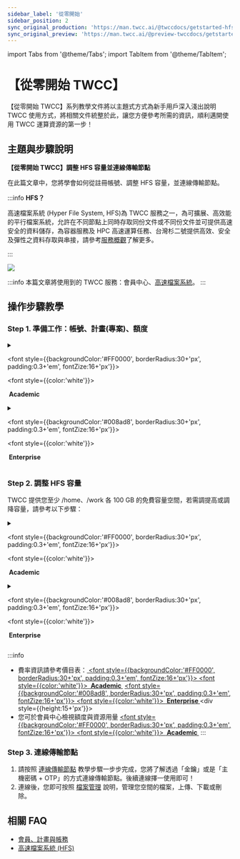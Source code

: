 ```yaml
---
sidebar_label: '從零開始'
sidebar_position: 2
sync_original_production: 'https://man.twcc.ai/@twccdocs/getstarted-hfs-adjust-connec-zh' 
sync_original_preview: 'https://man.twcc.ai/@preview-twccdocs/getstarted-hfs-adjust-connec-zh'
---
```


import Tabs from '@theme/Tabs';
import TabItem from '@theme/TabItem';


# 【從零開始 TWCC】

【從零開始 TWCC】系列教學文件將以主題式方式為新手用戶深入淺出說明 TWCC 使用方式，將相關文件統整於此，讓您方便參考所需的資訊，順利邁開使用 TWCC 運算資源的第一步！<i class="fa fa-hand-peace-o" aria-hidden="true"></i>

## 主題與步驟說明

**【從零開始 TWCC】調整 HFS 容量並連線傳輸節點**

在此篇文章中，您將學會如何從註冊帳號、調整 HFS 容量，並連線傳輸節點。


:::info
**HFS？**

高速檔案系統 (Hyper File System, HFS)為 TWCC 服務之一，為可擴展、高效能的平行檔案系統，允許在不同節點上同時存取同份文件或不同份文件並可提供高速安全的資料儲存，為容器服務及 HPC 高速運算任務、台灣杉二號提供高效、安全及彈性之資料存取與串接，請參考[<ins>服務概觀</ins>](https://man.twcc.ai/@twccdocs/doc-hfs-main-zh/%2F%40twccdocs%2Fhfs-overview-zh)了解更多。

::: 


![](https://i.imgur.com/4ggibe9.png)




:::info
本篇文章將使用到的 TWCC 服務：會員中心、[<ins>高速檔案系統</ins>](https://man.twcc.ai/@twccdocs/doc-hfs-main-zh)。
:::


## 操作步驟教學

### Step 1. 準備工作：帳號、計畫(專案)、額度

<!-- 1 start -->
<details class="docspoiler">

<summary>

<font style={{backgroundColor:'#FF0000', borderRadius:30+'px', padding:0.3+'em', fontZize:16+'px'}}>

<font style={{color:'white'}}>

<b>&nbsp;Academic&nbsp;</b>

</font>

</font>

</summary> 


1. [註冊帳號](https://iservice.nchc.org.tw/nchc_service/index.php?lang_type=)
2. 完成後，您可以[新申請計畫](https://man.twcc.ai/@twccdocs/doc-service-main-zh/https%3A%2F%2Fman.twcc.ai%2F%40twccdocs%2Fapply-project-and-credit-zh)，或請 [租戶管理員<i class="fa fa-question-circle" aria-hidden="true"></i>](https://man.twcc.ai/@twccdocs/role-main-zh/https%3A%2F%2Fman.twcc.ai%2F%40twccdocs%2Frole-overview-zh) 將您[加入已存在之計畫](https://man.twcc.ai/@twccdocs/doc-service-main-zh/https%3A%2F%2Fman.twcc.ai%2F%40twccdocs%2Fguide-service-manage-project-team-zh)。
3. 若您為租戶管理員，請為您的計畫[購買計畫額度](https://man.twcc.ai/@twccdocs/doc-service-main-zh/https%3A%2F%2Fman.twcc.ai%2F%40twccdocs%2FS17dwAja4%3Ftype%3Dview)，計畫需有額度才能建立並使用 TWCC 資源。
4. 若您為租戶管理員，額度申請完成後，可將計畫母錢包拆分成多個子錢包分配固定額度給成員使用，若無拆分則統一使用計畫母錢包扣抵額度。請參考 [計畫錢包管理](https://man.twcc.ai/@twccdocs/doc-service-main-zh/https%3A%2F%2Fman.twcc.ai%2F%40twccdocs%2Fguide-service-manage-project-wallet-zh) 了解更多。


</details>

<!-- Space -->

<div style={{height:15+'px'}}></div>

<!-- 2. start -->

<details class="docspoiler">

<summary>

<font style={{backgroundColor:'#008ad8', borderRadius:30+'px', padding:0.3+'em', fontZize:16+'px'}}>

<font style={{color:'white'}}> 

<b>&nbsp;Enterprise&nbsp;</b>

</font>

</font>

</summary>


1. [註冊帳號](https://tws.twcc.ai/)
2. 完成後，您可以
    - 申請[免費體驗專案](https://member.twcc.ai/module_page.php?module=nchc_service#nchc_service/nchc_service.php?action=trial_prj_apply_step0)，或
    - 聯絡業務 (sales@twsc.io) 我們將深入了解您的使用需求，並協助您新增使用專案與額度，或
    - 請 [租戶管理員<i class="fa fa-question-circle" aria-hidden="true"></i>](https://man.twcc.ai/@twccdocs/role-main-zh/https%3A%2F%2Fman.twcc.ai%2F%40twccdocs%2Frole-overview-zh) 將您[加入已存在之專案](https://man.twcc.ai/@twsdocs/doc-mber-pjct-blng-main-zh/https%3A%2F%2Fman.twcc.ai%2F%40twsdocs%2Fguide-service-manage-project-team-zh)。


</details>
<div style={{height:15+'px'}}></div>

### Step 2. 調整 HFS 容量

TWCC 提供您至少 /home、/work 各 100 GB 的免費容量空間，若需調提高或調降容量，請參考以下步驟：

<!-- 1 start -->


<details class="docspoiler">

<summary> 

<font style={{backgroundColor:'#FF0000', borderRadius:30+'px', padding:0.3+'em', fontZize:16+'px'}}>

<font style={{color:'white'}}>

 <b>&nbsp;Academic&nbsp;</b>
 
 </font>
 
 </font>
 
 </summary> 

    
1. 登入[會員中心](https://iservice.nchc.org.tw/nchc_service/index.php) > 選擇「會員中心」> 選擇「申購管理」> 選擇「高速檔案系統 (HFS)」
    
![](https://i.imgur.com/7j9JHPK.png)
    
2. 左半部提供容量、調整說明、個人空間使用現況；
   右半部 (上) 則可選擇變更付費綁定計畫，右半部 (下) 則可以輸入 /work 或 /home 欲購買的額度 > 點選「套用」> 點選「提交」，調整容量。

![](https://cos.twcc.ai/SYS-MANUAL/uploads/upload_251040b4564754bc5913ebab456a2af8.png)

</details>

<!-- Space -->

<div style={{height:15+'px'}}></div>

<!-- 2. start -->

<details class="docspoiler">

<summary>

<font style={{backgroundColor:'#008ad8', borderRadius:30+'px', padding:0.3+'em', fontZize:16+'px'}}>

<font style={{color:'white'}}> 

<b>&nbsp;Enterprise&nbsp;</b>
 
 </font>
 
 </font>
 
 </summary>

    
1. 登入[會員中心](https://iservice.nchc.org.tw/nchc_service/index.php) > 選擇「會員中心」> 選擇「申購管理」> 選擇「申購高速檔案系統 (HFS)」

![](https://i.imgur.com/IzCTOiD.png)

2. 左半部個人空間使用現況；
   右半部 (上) 提供調整說明、並可選擇變更付費綁定計畫，右半部 (下) 則可以拖曳數字的方式，調整 /work 或 /home 欲購買的額度 > 點選「提交」以調整容量。
    
![](https://i.imgur.com/mZmTKo4.png)


</details>
<div style={{height:15+'px'}}></div>

:::info
- 費率資訊請參考價目表：<a href="https://man.twcc.ai/@twccdocs/SJWlN3YDr?type=view#%E9%AB%98%E9%80%9F%E6%AA%94%E6%A1%88%E7%B3%BB%E7%B5%B1-Hyper-File-System-HFS">
<font style={{backgroundColor:'#FF0000', borderRadius:30+'px', padding:0.3+'em', fontZize:16+'px'}}>
<font style={{color:'white'}}> 
<b>&nbsp;Academic&nbsp;</b></font></font></a> <a href="https://man.twcc.ai/@twsdocs/pricing-zh#%E9%AB%98%E9%80%9F%E6%AA%94%E6%A1%88%E7%B3%BB%E7%B5%B1-Hyper-File-System-HFS">
<font style={{backgroundColor:'#008ad8', borderRadius:30+'px', padding:0.3+'em', fontZize:16+'px'}}>
<font style={{color:'white'}}> 
<b>&nbsp;Enterprise&nbsp;</b></font></font></a><div style={{height:15+'px'}}></div>
- 您可於會員中心檢視額度與資源用量 <a href="https://man.twcc.ai/@twccdocs/doc-service-main-zh/https%3A%2F%2Fman.twcc.ai%2F%40twccdocs%2Fguide-service-view-billing-resource-usage-zh"><font style={{backgroundColor:'#FF0000', borderRadius:30+'px', padding:0.3+'em', fontZize:16+'px'}}>
<font style={{color:'white'}}>  <b>&nbsp;Academic&nbsp;</b></font></font></a>
:::

### Step 3. 連線傳輸節點
    
1. 請按照 [連線傳輸節點](https://man.twcc.ai/@twccdocs/doc-hfs-main-zh/%2F%40twccdocs%2Fguide-hfs-connect-to-data-transfer-node-zh) 教學步驟一步步完成，您將了解透過「金鑰」或是「主機密碼 + OTP」的方式連線傳輸節點。後續連線擇一使用即可！
2. 連線後，您即可按照 [檔案管理](https://man.twcc.ai/@twccdocs/doc-hfs-main-zh/%2F%40twccdocs%2Fguide-hfs-manage-files-zh) 說明，管理您空間的檔案，上傳、下載或刪除。


## 相關 FAQ 
- [會員、計畫與帳務](https://man.twcc.ai/@twccdocs/faq-zh/https%3A%2F%2Fman.twcc.ai%2F%40twccdocs%2Ffaq-membership-project-billing-zh)
- [高速檔案系統 (HFS)](https://man.twcc.ai/@twccdocs/doc-hfs-main-zh)